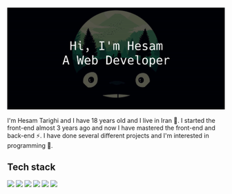 ![](https://github.com/HesamTarighi/HesamTarighi/blob/main/banner.jpg)
<!-- ![](https://komarev.com/ghpvc/?username=your-github-username&color=green) -->

I'm Hesam Tarighi and I have 18 years old and I live in Iran 👦.
I started the front-end almost 3 years ago and now I have mastered the front-end and back-end ⚡.
I have done several different projects and I'm interested in programming 💫.

Tech stack
---
![](https://img.shields.io/badge/HTML5-E34F26?style=for-the-badge&logo=html5&logoColor=white)
![](https://img.shields.io/badge/HTML5-E34F26?style=for-the-badge&logo=css3&logoColor=white)
![](https://img.shields.io/badge/HTML5-E34F26?style=for-the-badge&logo=javascript&logoColor=white)
![](https://badges.aleen42.com/src/vue.svg)
![](https://img.shields.io/badge/HTML5-E34F26?style=for-the-badge&logo=nuxt&logoColor=white)
![](https://img.shields.io/badge/HTML5-E34F26?style=for-the-badge&logo=nodejs&logoColor=white)
